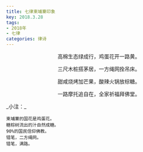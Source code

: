 ```yaml
---
title: 七律柬埔寨印象
key: 2018.3.28
tags: 
- 2018年 
- 七律
categories: 律诗
---
```


<p align="center">高棉生态绿成行，鸡蛋花开一路黄。
</p>
<p align="center">三尺木桩搭茅居，一方绳网拴吊床。
</p>
<p align="center">甜咸烧烤加芒果，酸辣火锅放棕糖。
</p>
<p align="center">一路摩托追自在，全家祈福拜佛堂。
</p>
_小注：_

```
柬埔寨的国花是鸡蛋花。
糖棕树流出的汁自然成糖。
90%的国民信仰佛教。
错笔，二方绳网。
错笔，满路。
```